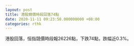 ```yaml
---
layout: post
title: 港股競價時段回落74點
date: 2020-11-11 09:23:58.000000000 +08:00
categories: rthk
---
```


港股回落，恒指競價時段報26226點，下跌74點，跌幅近0.3%。

